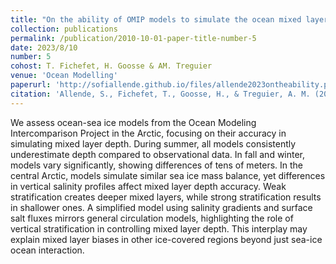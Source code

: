 ```yaml
---
title: "On the ability of OMIP models to simulate the ocean mixed layer depth and its seasonal cycle in the Arctic Ocean"
collection: publications
permalink: /publication/2010-10-01-paper-title-number-5
date: 2023/8/10
number: 5
cohost: T. Fichefet, H. Goosse & AM. Treguier
venue: 'Ocean Modelling'
paperurl: 'http://sofiallende.github.io/files/allende2023ontheability.pdf'
citation: 'Allende, S., Fichefet, T., Goosse, H., & Treguier, A. M. (2023). &quot;On the ability of OMIP models to simulate the ocean mixed layer depth and its seasonal cycle in the Arctic Ocean.&quot; <i>Ocean Modelling</i>, 184, 102226.'
---
```


<!--[Download paper here](http://sofiallende.github.io/files/papers/allende2023ontheability.pdf)-->


We assess ocean-sea ice models from the Ocean Modeling Intercomparison Project in the Arctic, focusing on their accuracy in simulating mixed layer depth. During summer, all models consistently underestimate depth compared to observational data. In fall and winter, models vary significantly, showing differences of tens of meters. In the central Arctic, models simulate similar sea ice mass balance, yet differences in vertical salinity profiles affect mixed layer depth accuracy. Weak stratification creates deeper mixed layers, while strong stratification results in shallower ones. A simplified model using salinity gradients and surface salt fluxes mirrors general circulation models, highlighting the role of vertical stratification in controlling mixed layer depth. This interplay may explain mixed layer biases in other ice-covered regions beyond just sea-ice ocean interaction.


